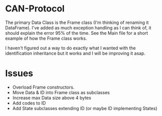 # CAN-Protocol
The primary Data Class is the Frame class (I'm thinking of renaming it DataFrame).
I've added as much exception handling as I can think of, it should explain the error 95% of the time.
See the Main file for a short example of how the Frame class works.

I haven't figured out a way to do exactly what I wanted with the identification inheritance but it works and I will be improving it asap.

# Issues
- Overload Frame constructors.
- Move Data & ID into Frame class as subclasses
- Increase max Data size above 4 bytes
- Add codes to ID
- Add State subclasses extending ID (or maybe ID implementing States)
